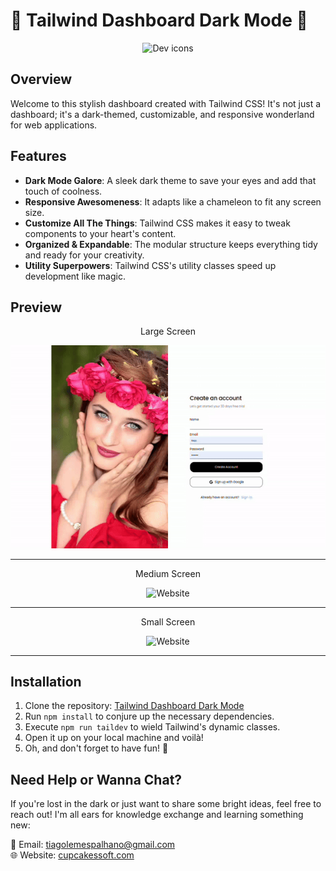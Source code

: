 # 🌙 Tailwind Dashboard Dark Mode 🚀

<p align="center">
  <img src="https://skillicons.dev/icons?i=tailwind" alt="Dev icons" />
</p>

## Overview

Welcome to this stylish dashboard created with Tailwind CSS! It's not just a dashboard; it's a dark-themed, customizable, and responsive wonderland for web applications.

## Features

- **Dark Mode Galore**: A sleek dark theme to save your eyes and add that touch of coolness.
- **Responsive Awesomeness**: It adapts like a chameleon to fit any screen size.
- **Customize All The Things**: Tailwind CSS makes it easy to tweak components to your heart's content.
- **Organized & Expandable**: The modular structure keeps everything tidy and ready for your creativity.
- **Utility Superpowers**: Tailwind CSS's utility classes speed up development like magic.

## Preview

<p align="center">Large Screen</p>
<p align="center"><img src="1.gif" alt="Website" /></p>
<hr>

<p align="center">Medium Screen</p>
<p align="center"><img src="2.gif" alt="Website" /></p>
<hr>

<p align="center">Small Screen</p>
<p align="center"><img src="3.gif" alt="Website" /></p>
<hr>

## Installation

1. Clone the repository: [Tailwind Dashboard Dark Mode](https://github.com/tiagoskaterock/tailwind-dashboard-darkmode)
2. Run `npm install` to conjure up the necessary dependencies.
3. Execute `npm run taildev` to wield Tailwind's dynamic classes.
4. Open it up on your local machine and voilà!
5. Oh, and don't forget to have fun! 🎉

## Need Help or Wanna Chat?

If you're lost in the dark or just want to share some bright ideas, feel free to reach out! I'm all ears for knowledge exchange and learning something new:

📧 Email: tiagolemespalhano@gmail.com <br>
🌐 Website: [cupcakessoft.com](https://cupcakesoft.com)
